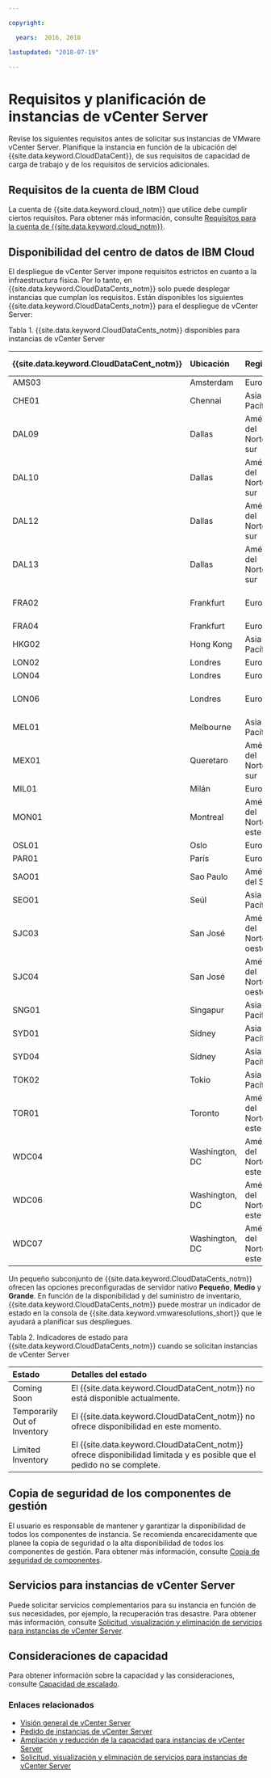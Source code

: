 ```yaml
---

copyright:

  years:  2016, 2018

lastupdated: "2018-07-19"

---
```


# Requisitos y planificación de instancias de vCenter Server

Revise los siguientes requisitos antes de solicitar sus instancias de VMware vCenter Server. Planifique la instancia en función de la ubicación del {{site.data.keyword.CloudDataCent}}, de sus requisitos de capacidad de carga de trabajo y de los requisitos de servicios adicionales.

## Requisitos de la cuenta de IBM Cloud

La cuenta de {{site.data.keyword.cloud_notm}} que utilice debe cumplir ciertos requisitos. Para obtener más información, consulte [Requisitos para la cuenta de {{site.data.keyword.cloud_notm}}](../vmonic/slaccountrequirement.html).

## Disponibilidad del centro de datos de IBM Cloud

El despliegue de vCenter Server impone requisitos estrictos en cuanto a la infraestructura física. Por lo tanto, en {{site.data.keyword.CloudDataCents_notm}} solo puede desplegar instancias que cumplan los requisitos. Están disponibles los siguientes {{site.data.keyword.CloudDataCents_notm}} para el despliegue de vCenter Server:

Tabla 1. {{site.data.keyword.CloudDataCents_notm}} disponibles para instancias de vCenter Server

| {{site.data.keyword.CloudDataCent_notm}} | Ubicación | Región | Opciones servidor |
|:----------------------|:---------|:-------|:---------------|
| AMS03 | Amsterdam | Europa | Personalizado |
| CHE01 | Chennai | Asia-Pacífico | Personalizado |
| DAL09 | Dallas | América del Norte sur | Personalizado |
| DAL10 | Dallas | América del Norte sur | Personalizado, Pequeño, Medio, Grande |
| DAL12 | Dallas | América del Norte sur | Personalizado |
| DAL13 | Dallas | América del Norte sur | Personalizado |
| FRA02 | Frankfurt | Europa | Personalizado, Pequeño, Medio, Grande |
| FRA04 | Frankfurt | Europa | Personalizado |
| HKG02 | Hong Kong | Asia-Pacífico | Personalizado |
| LON02 | Londres | Europa | Personalizado |
| LON04 | Londres | Europa | Personalizado |
| LON06 | Londres | Europa | Personalizado, Pequeño, Medio, Grande |
| MEL01 | Melbourne | Asia-Pacífico | Personalizado |
| MEX01 | Queretaro | América del Norte sur | Personalizado |
| MIL01 | Milán | Europa | Personalizado |
| MON01 | Montreal | América del Norte este | Personalizado |
| OSL01 | Oslo | Europa | Personalizado |
| PAR01 | París | Europa | Personalizado |
| SAO01 | Sao Paulo | América del Sur | Personalizado |
| SEO01 | Seúl | Asia-Pacífico | Personalizado |
| SJC03 | San José | América del Norte oeste | Personalizado, Pequeño, Medio, Grande |
| SJC04 | San José | América del Norte oeste | Personalizado |
| SNG01 | Singapur | Asia-Pacífico | Personalizado |
| SYD01 | Sídney | Asia-Pacífico | Personalizado |
| SYD04 | Sídney | Asia-Pacífico | Personalizado |
| TOK02 | Tokio | Asia-Pacífico | Personalizado |
| TOR01 | Toronto | América del Norte este | Personalizado, Pequeño, Medio, Grande |
| WDC04 | Washington, DC | América del Norte este | Personalizado, Pequeño, Medio, Grande |
| WDC06 | Washington, DC | América del Norte este | Personalizado |
| WDC07 | Washington, DC | América del Norte este | Personalizado |

Un pequeño subconjunto de {{site.data.keyword.CloudDataCents_notm}} ofrecen las opciones preconfiguradas de servidor nativo **Pequeño**, **Medio** y **Grande**. En función de la disponibilidad y del suministro de inventario, {{site.data.keyword.CloudDataCents_notm}} puede mostrar un indicador de estado en la consola de {{site.data.keyword.vmwaresolutions_short}} que le ayudará a planificar sus despliegues.

Tabla 2. Indicadores de estado para {{site.data.keyword.CloudDataCents_notm}} cuando se solicitan instancias de vCenter Server

| Estado | Detalles del estado |
|:------------------------------|:--------------------------------------------------|
| Coming Soon                   | El {{site.data.keyword.CloudDataCent_notm}} no está disponible actualmente. |
| Temporarily Out of Inventory  | El {{site.data.keyword.CloudDataCent_notm}} no ofrece disponibilidad en este momento. |
| Limited Inventory             | El {{site.data.keyword.CloudDataCent_notm}} ofrece disponibilidad limitada y es posible que el pedido no se complete. |

## Copia de seguridad de los componentes de gestión

El usuario es responsable de mantener y garantizar la disponibilidad de todos los componentes de instancia. Se recomienda encarecidamente que planee la copia de seguridad o la alta disponibilidad de todos los componentes de gestión. Para obtener más información, consulte [Copia de seguridad de componentes](../archiref/solution/solution_backingup.html).

## Servicios para instancias de vCenter Server

Puede solicitar servicios complementarios para su instancia en función de sus necesidades, por ejemplo, la recuperación tras desastre. Para obtener más información, consulte [Solicitud, visualización y eliminación de servicios para instancias de vCenter Server](vc_addingremovingservices.html).

## Consideraciones de capacidad

Para obtener información sobre la capacidad y las consideraciones, consulte [Capacidad de escalado](../archiref/solution/solution_scaling.html).

### Enlaces relacionados

* [Visión general de vCenter Server](vc_vcenterserveroverview.html)
* [Pedido de instancias de vCenter Server](vc_orderinginstance.html)
* [Ampliación y reducción de la capacidad para instancias de vCenter Server](vc_addingremovingservers.html)
* [Solicitud, visualización y eliminación de servicios para instancias de vCenter Server](vc_addingremovingservices.html)

